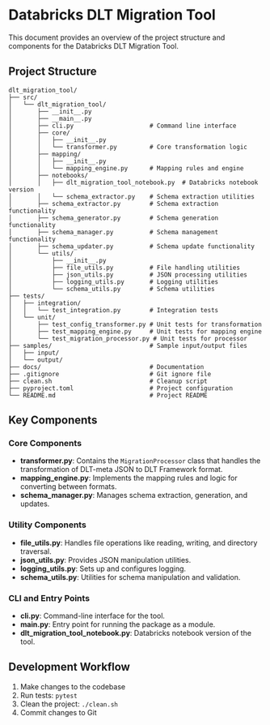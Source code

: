 # Databricks DLT Migration Tool

This document provides an overview of the project structure and components for the Databricks DLT Migration Tool.

## Project Structure

```
dlt_migration_tool/
├── src/
│   └── dlt_migration_tool/
│       ├── __init__.py
│       ├── __main__.py
│       ├── cli.py                     # Command line interface
│       ├── core/
│       │   ├── __init__.py
│       │   └── transformer.py         # Core transformation logic
│       ├── mapping/
│       │   ├── __init__.py
│       │   └── mapping_engine.py      # Mapping rules and engine
│       ├── notebooks/
│       │   ├── dlt_migration_tool_notebook.py  # Databricks notebook version
│       │   └── schema_extractor.py    # Schema extraction utilities
│       ├── schema_extractor.py        # Schema extraction functionality
│       ├── schema_generator.py        # Schema generation functionality
│       ├── schema_manager.py          # Schema management functionality
│       ├── schema_updater.py          # Schema update functionality
│       └── utils/
│           ├── __init__.py
│           ├── file_utils.py          # File handling utilities
│           ├── json_utils.py          # JSON processing utilities
│           ├── logging_utils.py       # Logging utilities
│           └── schema_utils.py        # Schema utilities
├── tests/
│   ├── integration/
│   │   └── test_integration.py        # Integration tests
│   └── unit/
│       ├── test_config_transformer.py # Unit tests for transformation
│       ├── test_mapping_engine.py     # Unit tests for mapping engine
│       └── test_migration_processor.py # Unit tests for processor
├── samples/                           # Sample input/output files
│   ├── input/
│   └── output/
├── docs/                              # Documentation
├── .gitignore                         # Git ignore file
├── clean.sh                           # Cleanup script
├── pyproject.toml                     # Project configuration
└── README.md                          # Project README
```

## Key Components

### Core Components

- **transformer.py**: Contains the `MigrationProcessor` class that handles the transformation of DLT-meta JSON to DLT Framework format.
- **mapping_engine.py**: Implements the mapping rules and logic for converting between formats.
- **schema_manager.py**: Manages schema extraction, generation, and updates.

### Utility Components

- **file_utils.py**: Handles file operations like reading, writing, and directory traversal.
- **json_utils.py**: Provides JSON manipulation utilities.
- **logging_utils.py**: Sets up and configures logging.
- **schema_utils.py**: Utilities for schema manipulation and validation.

### CLI and Entry Points

- **cli.py**: Command-line interface for the tool.
- **__main__.py**: Entry point for running the package as a module.
- **dlt_migration_tool_notebook.py**: Databricks notebook version of the tool.

## Development Workflow

1. Make changes to the codebase
2. Run tests: `pytest`
3. Clean the project: `./clean.sh`
4. Commit changes to Git
